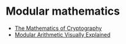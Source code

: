 # Modular mathematics

* [The Mathematics of Cryptography](https://www.youtube.com/watch?v=uNzaMrcuTM0)
* [Modular Arithmetic Visually Explained](https://www.youtube.com/watch?v=lJ3CD9M3nEQ)